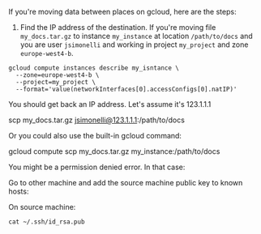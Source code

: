 


If you're moving data between places on gcloud, here are the steps:

1. Find the IP address of the destination. If you're moving file `my_docs.tar.gz` to instance `my_instance` at location `/path/to/docs` and you are user `jsimonelli` and working in project `my_project` and zone `europe-west4-b`.


```
gcloud compute instances describe my_isntance \
  --zone=europe-west4-b \
  --project=my_project \
  --format='value(networkInterfaces[0].accessConfigs[0].natIP)'
```

You should get back an IP address. Let's assume it's 123.1.1.1

scp my_docs.tar.gz jsimonelli@123.1.1.1:/path/to/docs

Or you could also use the built-in gcloud command:

gcloud compute scp my_docs.tar.gz my_instance:/path/to/docs


You might be a permission denied error. In that case:

Go to other machine and add the source machine public key to known hosts:

On source machine:

`cat ~/.ssh/id_rsa.pub`



